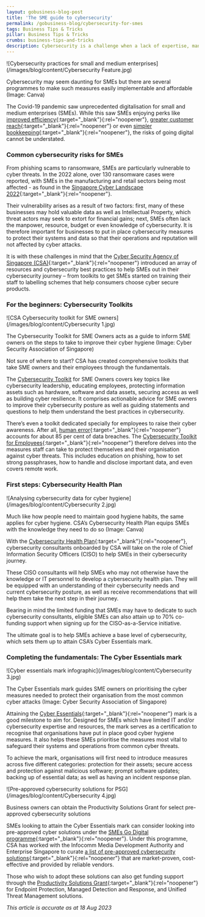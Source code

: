```yaml
---
layout: gobusiness-blog-post
title: 'The SME guide to cybersecurity'
permalink: /gobusiness-blog/cybersecurity-for-smes
tags: Business Tips & Tricks
pillar: Business Tips & Tricks
crumbs: business-tips-and-tricks
description: Cybersecurity is a challenge when a lack of expertise, manpower, funding and resources come into play. This article helps SMEs get started on their journey.
---
```


![Cybersecurity practices for small and medium enterprises](/images/blog/content/Cybersecurity Feature.jpg)
<figcaption>Cybersecurity may seem daunting for SMEs but there are several programmes to make such measures easily implementable and affordable (Image: Canva)</figcaption>

The Covid-19 pandemic saw unprecedented digitalisation for small and medium enterprises (SMEs). While this saw SMEs enjoying perks like [improved efficiency](https://www.gobusiness.gov.sg/gobusiness-blog/psg?src=home_blog){:target="_blank"}{:rel="noopener"}, [greater customer reach](https://www.gobusiness.gov.sg/gobusiness-blog/three-steps-to-digital-presence?src=home_blog){:target="_blank"}{:rel="noopener"} or even [simpler bookkeeping](https://www.gobusiness.gov.sg/gobusiness-blog/corporate-tax-filing-singapore?src=home_blog){:target="_blank"}{:rel="noopener"}, the risks of going digital cannot be understated. 

### Common cybersecurity risks for SMEs

From phishing scams to ransomware, SMEs are particularly vulnerable to cyber threats. In the 2022 alone, over 130 ransomware cases were reported, with SMEs in the manufacturing and retail sectors being most affected - as found in the [Singapore Cyber Landscape 2022](https://www.csa.gov.sg/Tips-Resource/publications/2023/singapore-cyber-landscape-2022){:target="_blank"}{:rel="noopener"}.

Their vulnerability arises as a result of two factors: first, many of these businesses may hold valuable data as well as Intellectual Property, which threat actors may seek to extort for financial gains; next, SMEs often lack the manpower, resource, budget or even knowledge of cybersecurity. It is therefore important for businesses to put in place cybersecurity measures to protect their systems and data so that their operations and reputation will not affected by cyber attacks.

It is with these challenges in mind that the [Cyber Security Agency of Singapore (CSA)](https://www.csa.gov.sg/){:target="_blank"}{:rel="noopener"} introduced an array of resources and cybersecurity best practices to help SMEs out in their cybersecurity journey – from toolkits to get SMEs started on training their staff to labelling schemes that help consumers choose cyber secure products. 

### For the beginners: Cybersecurity Toolkits 

![CSA Cybersecurity toolkit for SME owners](/images/blog/content/Cybersecurity 1.jpg)
<figcaption>The Cybersecurity Toolkit for SME Owners acts as a guide to inform SME owners on the steps to take to improve their cyber hygiene (Image: Cyber Security Association of Singapore)</figcaption>

Not sure of where to start? CSA has created comprehensive toolkits that take SME owners and their employees through the fundamentals. 

The [Cybersecurity Toolkit](https://www.csa.gov.sg/our-programmes/support-for-enterprises/sg-cyber-safe-programme/cybersecurity-toolkits/enterprise-leaders-and-sme-ownerss) for SME Owners covers key topics like cybersecurity leadership, educating employees, protecting information assets such as hardware, software and data assets, securing access as well as building cyber resilience. It comprises actionable advice for SME owners to improve their cybersecurity posture as well as guiding statements and questions to help them understand the best practices in cybersecurity. 

There’s even a toolkit dedicated specially for employees to raise their cyber awareness. After all, [human error](https://www.tessian.com/research/the-psychology-of-human-error/){:target="_blank"}{:rel="noopener"} accounts for about 85 per cent of data breaches. The [Cybersecurity Toolkit for Employees](https://www.csa.gov.sg/our-programmes/support-for-enterprises/sg-cyber-safe-programme/cybersecurity-toolkits/cybersecurity-toolkit-for-employees){:target="_blank"}{:rel="noopener"} therefore delves into the measures staff can take to protect themselves and their organisation against cyber threats. This includes education on phishing, how to set strong passphrases, how to handle and disclose important data, and even covers remote work. 

### First steps: Cybersecurity Health Plan

![Analysing cybersecurity data for cyber hygiene](/images/blog/content/Cybersecurity 2.jpg)
<figcaption>Much like how people need to maintain good hygiene habits, the same applies for cyber hygiene. CSA’s Cybersecurity Health Plan equips SMEs with the knowledge they need to do so (Image: Canva)</figcaption>

With the [Cybersecurity Health Plan](https://www.csa.gov.sg/our-programmes/support-for-enterprises/sg-cyber-safe-programme/cybersecurity-certification-scheme-for-organisation/cybersecurity-health-plan){:target="_blank"}{:rel="noopener"}, cybersecurity consultants onboarded by CSA will take on the role of Chief Information Security Officers (CISO) to help SMEs in their cybersecurity journey. 

These CISO consultants will help SMEs who may not otherwise have the knowledge or IT personnel to develop a cybersecurity health plan. They will be equipped with an understanding of their cybersecurity needs and current cybersecurity posture, as well as receive recommendations that will help them take the next step in their journey. 

Bearing in mind the limited funding that SMEs may have to dedicate to such cybersecurity consultants, eligible SMEs can also attain up to 70% co-funding support when signing up for the CISO-as-a-Service initiative. 

The ultimate goal is to help SMEs achieve a base level of cybersecurity, which sets them up to attain CSA’s Cyber Essentials mark. 

### Completing the fundamentals: The Cyber Essentials mark

![Cyber essentials mark infographic](/images/blog/content/Cybersecurity 3.jpg)
<figcaption>The Cyber Essentials mark guides SME owners on prioritising the cyber measures needed to protect their organisation from the most common cyber attacks (Image: Cyber Security Association of Singapore)</figcaption> 

Attaining the [Cyber Essentials](https://www.csa.gov.sg/our-programmes/support-for-enterprises/sg-cyber-safe-programme/cybersecurity-certification-scheme-for-organisation/cyber-essentials){:target="_blank"}{:rel="noopener"} mark is a good milestone to aim for. Designed for SMEs which have limited IT and/or cybersecurity expertise and resources, the mark serves as a certification to recognise that organisations have put in place good cyber hygiene measures. It also helps these SMEs prioritise the measures most vital to safeguard their systems and operations from common cyber threats.

To achieve the mark, organisations will first need to introduce measures across five different categories: protection for their assets; secure access and protection against malicious software; prompt software updates; backing up of essential data; as well as having an incident response plan.

![Pre-approved cybersecurity solutions for PSG](/images/blog/content/Cybersecurity 4.jpg)
<figcaption>Business owners can obtain the Productivity Solutions Grant for select pre-approved cybersecurity solutions</figcaption>

SMEs looking to attain the Cyber Essentials mark can consider looking into pre-approved cyber solutions under the [SMEs Go Digital programme](https://www.imda.gov.sg/how-we-can-help/smes-go-digital){:target="_blank"}{:rel="noopener"}. Under this programme, CSA has worked with the Infocomm Media Development Authority and Enterprise Singapore to curate [a list of pre-approved cybersecurity solutions](https://services2.imda.gov.sg/CTOaaS/Solutions){:target="_blank"}{:rel="noopener"} that are market-proven, cost-effective and provided by reliable vendors.

Those who wish to adopt these solutions can also get funding support through the [Productivity Solutions Grant](https://www.gobusiness.gov.sg/productivity-solutions-grant/){:target="_blank"}{:rel="noopener"} for Endpoint Protection, Managed Detection and Response, and Unified Threat Management solutions. 

<em> This article is accurate as at 18 Aug 2023</em>

